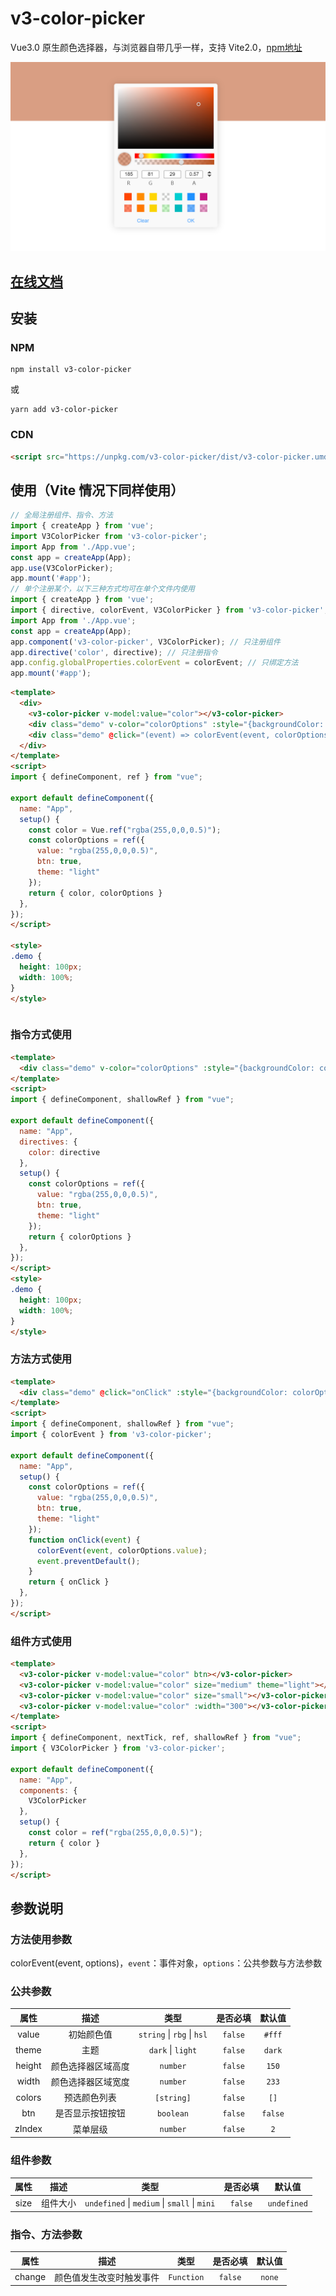 # v3-color-picker

Vue3.0 原生颜色选择器，与浏览器自带几乎一样，支持 Vite2.0，[npm地址](https://www.npmjs.com/package/v3-color-picker)

![演示](./example/v3-color-picker.png)

## [在线文档](https://doc.wssio.com/opensource/v3-color-picker/)

## 安装

### NPM

```shell
npm install v3-color-picker
```

或

```shell
yarn add v3-color-picker
```

### CDN

```html
<script src="https://unpkg.com/v3-color-picker/dist/v3-color-picker.umd.min.js">
```

## 使用（Vite 情况下同样使用）

```js
// 全局注册组件、指令、方法
import { createApp } from 'vue';
import V3ColorPicker from 'v3-color-picker';
import App from './App.vue';
const app = createApp(App);
app.use(V3ColorPicker);
app.mount('#app');
// 单个注册某个，以下三种方式均可在单个文件内使用
import { createApp } from 'vue';
import { directive, colorEvent, V3ColorPicker } from 'v3-color-picker';
import App from './App.vue';
const app = createApp(App);
app.component('v3-color-picker', V3ColorPicker); // 只注册组件
app.directive('color', directive); // 只注册指令
app.config.globalProperties.colorEvent = colorEvent; // 只绑定方法
app.mount('#app');
```

```html
<template>
  <div>
    <v3-color-picker v-model:value="color"></v3-color-picker>
    <div class="demo" v-color="colorOptions" :style="{backgroundColor: colorOptions.value}"></div>
    <div class="demo" @click="(event) => colorEvent(event, colorOptions)" :style="{backgroundColor: colorOptions.value}"></div>
  </div>
</template>
<script>
import { defineComponent, ref } from "vue";

export default defineComponent({
  name: "App",
  setup() {
    const color = Vue.ref("rgba(255,0,0,0.5)");
    const colorOptions = ref({
      value: "rgba(255,0,0,0.5)",
      btn: true,
      theme: "light"
    });
    return { color, colorOptions }
  },
});
</script>

<style>
.demo {
  height: 100px;
  width: 100%;
}
</style>
```

```css

```

### 指令方式使用

```html
<template>
  <div class="demo" v-color="colorOptions" :style="{backgroundColor: colorOptions.value}">指令方式使用</div>
</template>
<script>
import { defineComponent, shallowRef } from "vue";

export default defineComponent({
  name: "App",
  directives: {
    color: directive
  },
  setup() {
    const colorOptions = ref({
      value: "rgba(255,0,0,0.5)",
      btn: true,
      theme: "light"
    });
    return { colorOptions }
  },
});
</script>
<style>
.demo {
  height: 100px;
  width: 100%;
}
</style>
```

### 方法方式使用

```html
<template>
  <div class="demo" @click="onClick" :style="{backgroundColor: colorOptions.value}"></div>
</template>
<script>
import { defineComponent, shallowRef } from "vue";
import { colorEvent } from 'v3-color-picker';

export default defineComponent({
  name: "App",
  setup() {
    const colorOptions = ref({
      value: "rgba(255,0,0,0.5)",
      btn: true,
      theme: "light"
    });
    function onClick(event) {
      colorEvent(event, colorOptions.value);
      event.preventDefault();
    }
    return { onClick }
  },
});
</script>
```

### 组件方式使用

```html
<template>
  <v3-color-picker v-model:value="color" btn></v3-color-picker>
  <v3-color-picker v-model:value="color" size="medium" theme="light"></v3-color-picker>
  <v3-color-picker v-model:value="color" size="small"></v3-color-picker>
  <v3-color-picker v-model:value="color" :width="300"></v3-color-picker>
</template>
<script>
import { defineComponent, nextTick, ref, shallowRef } from "vue";
import { V3ColorPicker } from 'v3-color-picker';

export default defineComponent({
  name: "App",
  components: {
    V3ColorPicker
  },
  setup() {
    const color = ref("rgba(255,0,0,0.5)");
    return { color }
  },
});
</script>
```

## 参数说明

### 方法使用参数

colorEvent(event, options)，`event`：事件对象，`options`：公共参数与方法参数

### 公共参数

|  属性  |        描述        |            类型            | 是否必填 | 默认值  |
| :----: | :----------------: | :------------------------: | :------: | :-----: |
| value  |     初始颜色值     | `string` \| `rbg` \| `hsl` | `false`  | `#fff`  |
| theme  |        主题        |     `dark` \| `light`      | `false`  | `dark`  |
| height | 颜色选择器区域高度 |          `number`          | `false`  |  `150`  |
| width  | 颜色选择器区域宽度 |          `number`          | `false`  |  `233`  |
| colors |    预选颜色列表    |         `[string]`         | `false`  |  `[]`   |
|  btn   |  是否显示按钮按钮  |         `boolean`          | `false`  | `false` |
| zIndex |      菜单层级      |          `number`          | `false`  |   `2`   |

### 组件参数

| 属性  |   描述   |                     类型                     | 是否必填 |   默认值    |
| :---: | :------: | :------------------------------------------: | :------: | :---------: |
| size  | 组件大小 | `undefined` \| `medium` \| `small` \| `mini` | `false`  | `undefined` |

### 指令、方法参数

|  属性  |           描述           |    类型    | 是否必填 | 默认值 |
| :----: | :----------------------: | :--------: | :------: | :----: |
| change | 颜色值发生改变时触发事件 | `Function` | `false`  | `none` |
